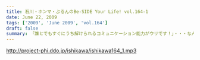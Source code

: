```yaml
---
title: 石川・ホンマ・ぶるんのBe-SIDE Your Life! vol.164-1
date: June 22, 2009
tags: ['2009', 'June 2009', 'vol.164']
draft: false
summary: 「誰とでもすぐにうち解けられるコミュニケーション能力がウリです！」・・・なんてことは絶対に言えないメンバーが集うビーサイ。今回はなぜかそんなお話になっていき・・・NAMAE
---
```


http://project-phi.ddo.jp/ishikawa/ishikawa164_1.mp3
